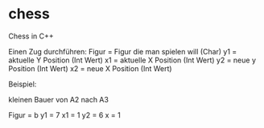 # chess
Chess in C++


Einen Zug durchführen:
Figur = Figur die man spielen will (Char)
y1 = aktuelle Y Position (Int Wert)
x1 = aktuelle X Position (Int Wert)
y2 = neue y Position (Int Wert)
x2 = neue X Position (Int Wert)

Beispiel:

kleinen Bauer von A2 nach A3 

Figur = b
y1 = 7
x1 = 1
y2 = 6
x = 1
